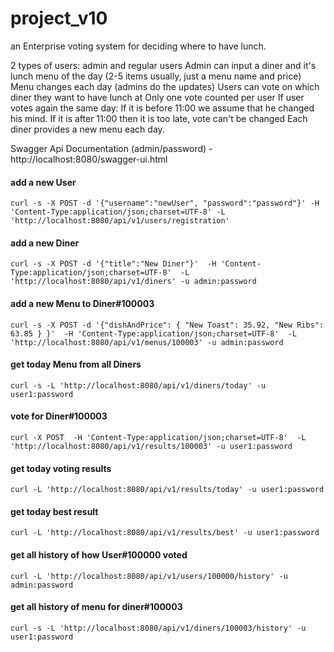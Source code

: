 # project_v10

an Enterprise voting system for deciding where to have lunch.

2 types of users: admin and regular users
Admin can input a diner and it's lunch menu of the day (2-5 items usually, just a menu name and price)
Menu changes each day (admins do the updates)
Users can vote on which diner they want to have lunch at
Only one vote counted per user
If user votes again the same day:
If it is before 11:00 we assume that he changed his mind.
If it is after 11:00 then it is too late, vote can't be changed
Each diner provides a new menu each day.

Swagger Api Documentation (admin/password) - http://localhost:8080/swagger-ui.html

#### add a new User
`curl -s -X POST -d '{"username":"newUser", "password":"password"}'
-H 'Content-Type:application/json;charset=UTF-8'
-L 'http://localhost:8080/api/v1/users/registration'`

#### add a new Diner
`curl -s -X POST -d '{"title":"New Diner"}' 
-H 'Content-Type:application/json;charset=UTF-8' 
-L 'http://localhost:8080/api/v1/diners' -u admin:password`

#### add a new Menu to Diner#100003
`curl -s -X POST -d '{"dishAndPrice": { "New Toast": 35.92, "New Ribs": 63.85 } }' 
-H 'Content-Type:application/json;charset=UTF-8' 
-L 'http://localhost:8080/api/v1/menus/100003' -u admin:password`

#### get today Menu from all Diners
`curl -s -L 'http://localhost:8080/api/v1/diners/today' -u user1:password`

#### vote for Diner#100003
`curl -X POST 
-H 'Content-Type:application/json;charset=UTF-8' 
-L 'http://localhost:8080/api/v1/results/100003' -u user1:password`

#### get today voting results
`curl -L 'http://localhost:8080/api/v1/results/today' -u user1:password`

#### get today best result
`curl -L 'http://localhost:8080/api/v1/results/best' -u user1:password`

#### get all history of how User#100000 voted
`curl -L 'http://localhost:8080/api/v1/users/100000/history' -u admin:password`

#### get all history of menu for diner#100003
`curl -s -L 'http://localhost:8080/api/v1/diners/100003/history' -u user1:password`